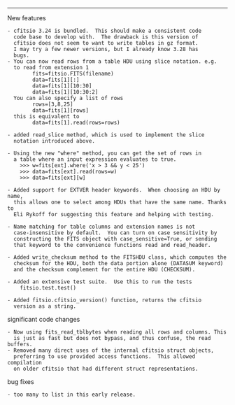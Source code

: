 -----------------------

New features

    - cfitsio 3.24 is bundled.  This should make a consistent code
      code base to develop with.  The drawback is this version of
      cfitsio does not seem to want to write tables in gz format.
      I may try a few newer versions, but I already know 3.28 has
      bugs.
    - You can now read rows from a table HDU using slice notation. e.g.
      to read from extension 1
            fits=fitsio.FITS(filename)
            data=fits[1][:]
            data=fits[1][10:30]
            data=fits[1][10:30:2]
      You can also specify a list of rows
            rows=[3,8,25]
            data=fits[1][rows]
      this is equivalent to
            data=fits[1].read(rows=rows)

    - added read_slice method, which is used to implement the slice
      notation introduced above.

    - Using the new "where" method, you can get the set of rows in
      a table where an input expression evaluates to true.   
        >>> w=fits[ext].where('x > 3 && y < 25')
        >>> data=fits[ext].read(rows=w)
        >>> data=fits[ext][w]

    - Added support for EXTVER header keywords.  When choosing an HDU by name,
      this allows one to select among HDUs that have the same name. Thanks to
      Eli Rykoff for suggesting this feature and helping with testing.

    - Name matching for table columns and extension names is not
      case-insensitive by default.  You can turn on case sensitivity by
      constructing the FITS object with case_sensitive=True, or sending
      that keyword to the convenience functions read and read_header.

    - Added write_checksum method to the FITSHDU class, which computes the
      checksum for the HDU, both the data portion alone (DATASUM keyword)
      and the checksum complement for the entire HDU (CHECKSUM).

    - Added an extensive test suite.  Use this to run the tests
        fitsio.test.test()

    - Added fitsio.cfitsio_version() function, returns the cfitsio
      version as a string.

significant code changes

    - Now using fits_read_tblbytes when reading all rows and columns. This
      is just as fast but does not bypass, and thus confuse, the read buffers.
    - Removed many direct uses of the internal cfitsio struct objects,
      preferring to use provided access functions.  This allowed compilation
      on older cfitsio that had different struct representations.

bug fixes

    - too many to list in this early release.
